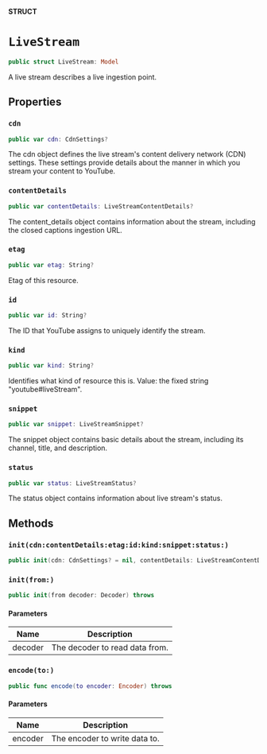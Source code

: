 **STRUCT**

# `LiveStream`

```swift
public struct LiveStream: Model
```

A live stream describes a live ingestion point.

## Properties
### `cdn`

```swift
public var cdn: CdnSettings?
```

The cdn object defines the live stream's content delivery network (CDN) settings. These settings provide details about the manner in which you stream your content to YouTube.

### `contentDetails`

```swift
public var contentDetails: LiveStreamContentDetails?
```

The content_details object contains information about the stream, including the closed captions ingestion URL.

### `etag`

```swift
public var etag: String?
```

Etag of this resource.

### `id`

```swift
public var id: String?
```

The ID that YouTube assigns to uniquely identify the stream.

### `kind`

```swift
public var kind: String?
```

Identifies what kind of resource this is. Value: the fixed string "youtube#liveStream".

### `snippet`

```swift
public var snippet: LiveStreamSnippet?
```

The snippet object contains basic details about the stream, including its channel, title, and description.

### `status`

```swift
public var status: LiveStreamStatus?
```

The status object contains information about live stream's status.

## Methods
### `init(cdn:contentDetails:etag:id:kind:snippet:status:)`

```swift
public init(cdn: CdnSettings? = nil, contentDetails: LiveStreamContentDetails? = nil, etag: String? = nil, id: String? = nil, kind: String? = nil, snippet: LiveStreamSnippet? = nil, status: LiveStreamStatus? = nil)
```

### `init(from:)`

```swift
public init(from decoder: Decoder) throws
```

#### Parameters

| Name | Description |
| ---- | ----------- |
| decoder | The decoder to read data from. |

### `encode(to:)`

```swift
public func encode(to encoder: Encoder) throws
```

#### Parameters

| Name | Description |
| ---- | ----------- |
| encoder | The encoder to write data to. |